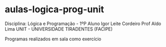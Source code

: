# aulas-logica-prog-unit
Disciplina: Lógica e Programação - 1ºP
Aluno Igor Leite Cordeiro
Prof Aldo Lima
UNIT - UNIVERSIDADE TIRADENTES (FACIPE)

Programas realizados em sala como exercício
